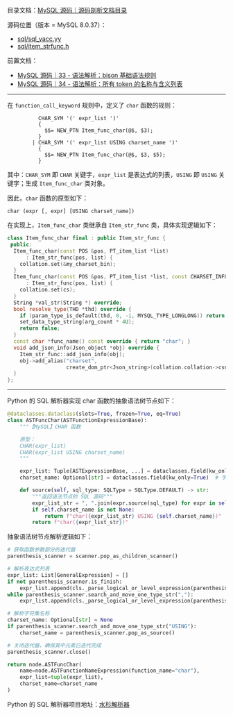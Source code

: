 目录文档：[MySQL 源码｜源码剖析文档目录](https://zhuanlan.zhihu.com/p/714761054)

源码位置（版本 = MySQL 8.0.37）：

- [sql/sql_yacc.yy](https://github.com/mysql/mysql-server/blob/trunk/sql/sql_yacc.yy)
- [sql/item_strfunc.h](https://github.com/mysql/mysql-server/blob/trunk/sql/item_strfunc.h)

前置文档：

- [MySQL 源码｜33 - 语法解析：bison 基础语法规则](https://zhuanlan.zhihu.com/p/714779214)
- [MySQL 源码｜34 - 语法解析：所有 token 的名称与含义列表](https://zhuanlan.zhihu.com/p/714779441)

---

在 `function_call_keyword` 规则中，定义了 `char` 函数的规则：

```bison
          CHAR_SYM '(' expr_list ')'
          {
            $$= NEW_PTN Item_func_char(@$, $3);
          }
        | CHAR_SYM '(' expr_list USING charset_name ')'
          {
            $$= NEW_PTN Item_func_char(@$, $3, $5);
          }
```

其中：`CHAR_SYM` 即 `CHAR` 关键字，`expr_list` 是表达式的列表，`USING` 即 `USING` 关键字；生成 `Item_func_char` 类对象。

因此，`char` 函数的原型如下：

```
char (expr [, expr] [USING charset_name])
```

在实现上，`Item_func_char` 类继承自 `Item_str_func` 类，具体实现逻辑如下：

```C++
class Item_func_char final : public Item_str_func {
 public:
  Item_func_char(const POS &pos, PT_item_list *list)
      : Item_str_func(pos, list) {
    collation.set(&my_charset_bin);
  }
  Item_func_char(const POS &pos, PT_item_list *list, const CHARSET_INFO *cs)
      : Item_str_func(pos, list) {
    collation.set(cs);
  }
  String *val_str(String *) override;
  bool resolve_type(THD *thd) override {
    if (param_type_is_default(thd, 0, -1, MYSQL_TYPE_LONGLONG)) return true;
    set_data_type_string(arg_count * 4U);
    return false;
  }
  const char *func_name() const override { return "char"; }
  void add_json_info(Json_object *obj) override {
    Item_str_func::add_json_info(obj);
    obj->add_alias("charset",
                   create_dom_ptr<Json_string>(collation.collation->csname));
  }
};
```

---

Python 的 SQL 解析器实现 char 函数的抽象语法树节点如下：

```python
@dataclasses.dataclass(slots=True, frozen=True, eq=True)
class ASTFuncChar(ASTFunctionExpressionBase):
    """【MySQL】CHAR 函数

    原型：
    CHAR(expr_list)
    CHAR(expr_list USING charset_name)
    """

    expr_list: Tuple[ASTExpressionBase, ...] = dataclasses.field(kw_only=True)  # 参数值的列表
    charset_name: Optional[str] = dataclasses.field(kw_only=True)  # 字符集

    def source(self, sql_type: SQLType = SQLType.DEFAULT) -> str:
        """返回语法节点的 SQL 源码"""
        expr_list_str = ", ".join(expr.source(sql_type) for expr in self.expr_list)
        if self.charset_name is not None:
            return f"char({expr_list_str} USING {self.charset_name})"
        return f"char({expr_list_str})"
```

抽象语法树节点解析逻辑如下：

```python
# 获取函数参数部分的迭代器
parenthesis_scanner = scanner.pop_as_children_scanner()

# 解析表达式列表
expr_list: List[GeneralExpression] = []
if not parenthesis_scanner.is_finish:
    expr_list.append(cls._parse_logical_or_level_expression(parenthesis_scanner, sql_type))
while parenthesis_scanner.search_and_move_one_type_str(","):
    expr_list.append(cls._parse_logical_or_level_expression(parenthesis_scanner, sql_type))

# 解析字符集名称
charset_name: Optional[str] = None
if parenthesis_scanner.search_and_move_one_type_str("USING"):
    charset_name = parenthesis_scanner.pop_as_source()

# 关闭迭代器，确保其中元素已迭代完成
parenthesis_scanner.close()

return node.ASTFuncChar(
    name=node.ASTFunctionNameExpression(function_name="char"),
    expr_list=tuple(expr_list),
    charset_name=charset_name
)
```

Python 的 SQL 解析器项目地址：[水杉解析器](https://github.com/ChangxingJiang/metasequoia-sql)





